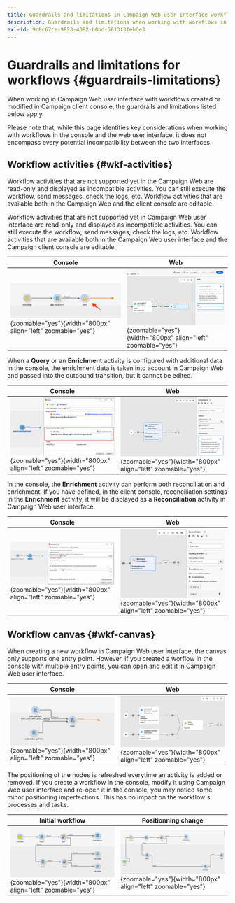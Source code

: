 ```yaml
---
title: Guardrails and limitations in Campaign Web user interface workflows
description: Guardrails and limitations when working with workflows in Campaign Web user interface
exl-id: 9c8c67ce-9823-4082-b0bd-5613f3feb6e3
---
```

# Guardrails and limitations for workflows {#guardrails-limitations}

When working in Campaign Web user interface with workflows created or modified in Campaign client console, the guardrails and limitations listed below apply.

Please note that, while this page identifies key considerations when working with workflows in the console and the web user interface, it does not encompass every potential incompatibility between the two interfaces. 

## Workflow activities {#wkf-activities}

Workflow activities that are not supported yet in the Campaign Web are read-only and displayed as incompatible activities. You can still execute the workflow, send messages, check the logs, etc. Workflow activities that are available both in the Campaign Web and the client console are editable. 

Workflow activities that are not supported yet in Campaign Web user interface are read-only and displayed as incompatible activities. You can still execute the workflow, send messages, check the logs, etc. Workflow activities that are available both in the Campaign Web user interface and the Campaign client console are editable. 

| Console | Web |
| --- | --- |
| ![](assets/limitations-activities-console.png){zoomable="yes"}{width="800px" align="left" zoomable="yes"} | ![](assets/limitations-activities-web.png){zoomable="yes"}{width="800px" align="left" zoomable="yes"} |

When a **Query** or an **Enrichment** activity is configured with additional data in the console, the enrichment data is taken into account in Campaign Web and passed into the outbound transition, but it cannot be edited.

| Console | Web |
| --- | --- |
| ![](assets/limitations-options-console.png){zoomable="yes"}{width="800px" align="left" zoomable="yes"} | ![](assets/limitations-options-web.png){zoomable="yes"}{width="800px" align="left" zoomable="yes"} |

In the console, the **Enrichment** activity can perform both reconciliation and enrichment. If you have defined, in the client console, reconciliation settings in the **Enrichment** activity, it will be displayed as a **Reconciliation** activity in Campaign Web user interface.

| Console | Web |
| --- | --- |
| ![](assets/limitations-enrichment-console.png){zoomable="yes"}{width="800px" align="left" zoomable="yes"} | ![](assets/limitations-enrichment-web.png){zoomable="yes"}{width="800px" align="left" zoomable="yes"} |

## Workflow canvas {#wkf-canvas}

When creating a new workflow in Campaign Web user interface, the canvas only supports one entry point. However, if you created a worflow in the console with multiple entry points, you can open and edit it in Campaign Web user interface. 

| Console | Web |
| --- | --- |
| ![](assets/limitations-multiple-console.png){zoomable="yes"}{width="800px" align="left" zoomable="yes"} | ![](assets/limitations-multiple-web.png){zoomable="yes"}{width="800px" align="left" zoomable="yes"} |

The positioning of the nodes is refreshed everytime an activity is added or removed. If you create a workflow in the console, modify it using Campaign Web user interface and re-open it in the console, you may notice some minor positioning imperfections. This has no impact on the workflow's processes and tasks.

| Initial workflow | Positionning change |
| --- | --- |
| ![](assets/limitations-positioning1.png){zoomable="yes"}{width="800px" align="left" zoomable="yes"} | ![](assets/limitations-positioning2.png){zoomable="yes"}{width="800px" align="left" zoomable="yes"} |
